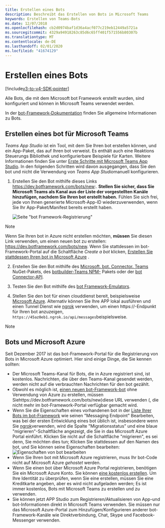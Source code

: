 ```yaml
---
title: Erstellen eines Bots
description: Beschreibt das Erstellen von Bots in Microsoft Teams
keywords: Erstellen von Teams-Bots
ms.date: 12/07/2018
ms.openlocfilehash: cb2d0974baf1d36a4acf077c219eb12449a5721a
ms.sourcegitcommit: 4329a94918263c85d6c65ff401f571556b80307b
ms.translationtype: MT
ms.contentlocale: de-DE
ms.lasthandoff: 02/01/2020
ms.locfileid: "41674129"
---
```

# <a name="create-a-bot"></a>Erstellen eines Bots

[!include[v3-to-v4-SDK-pointer](~/includes/v3-to-v4-pointer-bots.md)]

Alle Bots, die mit dem Microsoft bot Framework erstellt wurden, sind konfiguriert und können in Microsoft Teams verwendet werden.

In der [bot-Framework-Dokumentation](/azure/bot-service/?view=azure-bot-service-3.0) finden Sie allgemeine Informationen zu Bots.

## <a name="create-a-bot-for-microsoft-teams"></a>Erstellen eines bot für Microsoft Teams

*Teams App Studio* ist ein Tool, mit dem Sie Ihren bot erstellen können, und ein App-Paket, das auf Ihren bot verweist. Es enthält auch eine Reaktions Steuerungs Bibliothek und konfigurierbare Beispiele für Karten. Weitere Informationen finden Sie unter [Erste Schritte mit Microsoft Teams App Studio](~/concepts/build-and-test/app-studio-overview.md). In den folgenden Schritten wird davon ausgegangen, dass Sie den bot und nicht die Verwendung von *Teams App Studio*manuell konfigurieren.

1. Erstellen Sie den Bot mithilfe dieses Links https://dev.botframework.com/bots/new:. **Stellen Sie sicher, dass Sie Microsoft Teams als Kanal aus der Liste der vorgestellten Kanäle hinzufügen, nachdem Sie Ihren bot erstellt haben.** Fühlen Sie sich frei, jede von Ihnen generierte Microsoft-App-ID wiederzuverwenden, wenn Sie Ihr App-Paket/Manifest bereits erstellt haben.

   ![Seite "bot Framework-Registrierung"](~/assets/images/bots/bfregister.png)

> [!NOTE]
> Wenn Sie Ihren bot in Azure nicht erstellen möchten, **müssen** Sie diesen Link verwenden, um einen neuen bot zu erstellen: https://dev.botframework.com/bots/new. Wenn Sie stattdessen im bot-Framework-Portal auf die Schaltfläche *Create a bot* klicken, [Erstellen Sie stattdessen Ihren bot in Microsoft Azure](#bots-and-microsoft-azure) .

2. Erstellen Sie den Bot mithilfe des [Microsoft. bot. Connector. Teams](https://www.nuget.org/packages/Microsoft.Bot.Connector.Teams) NuGet-Pakets, des [botbuilder-Teams NPM-](https://www.npmjs.com/package/botbuilder-teams) Pakets oder der [bot Connector-API](https://docs.microsoft.com/bot-framework/rest-api/bot-framework-rest-connector-api-reference).

3. Testen Sie den Bot mithilfe des [bot Framework-Emulators](https://docs.microsoft.com/bot-framework/debug-bots-emulator).

4. Stellen Sie den bot für einen clouddienst bereit, beispielsweise [Microsoft Azure](https://azure.microsoft.com/). Alternativ können Sie Ihre APP lokal ausführen und einen Tunnel Dienst wie [ngrok](https://ngrok.com) verwenden, um einen https://-Endpunkt für Ihren bot anzuzeigen, `https://45az0eb1.ngrok.io/api/messages`beispielsweise.

> [!NOTE]
> ## <a name="bots-and-microsoft-azure"></a>Bots und Microsoft Azure
> Seit Dezember 2017 ist das bot-Framework-Portal für die Registrierung von Bots in Microsoft Azure optimiert. Hier sind einige Dinge, die Sie kennen sollten:
>
> * Der Microsoft Teams-Kanal für Bots, die in Azure registriert sind, ist kostenlos. Nachrichten, die über den Teams-Kanal gesendet werden, werden nicht auf die verbrauchten Nachrichten für den bot gezählt.
> * Obwohl es möglich ist, [einen neuen bot-Framework-bot](https://dev.botframework.com/bots/new) ohne Verwendung von Azure zu erstellen, müssen Siehttps://dev.botframework.com/bots/new)diese URL verwenden (, die nicht mehr im bot-Framework-Portal verfügbar gemacht wird.
> * Wenn Sie die Eigenschaften eines vorhandenen bot in der [Liste Ihrer Bots im bot-Framework](https://dev.botframework.com/bots) wie seinen "Messaging Endpoint" Bearbeiten, was bei der ersten Entwicklung eines bot üblich ist, insbesondere wenn Sie [ngrok](https://ngrok.com)verwenden, wird die Spalte "Migrationsstatus" und eine blaue "migrieren"-Schaltfläche angezeigt, die Sie in das Microsoft Azure Portal einführt. Klicken Sie nicht auf die Schaltfläche "migrieren", es sei denn, Sie möchten dies tun; Klicken Sie stattdessen auf den Namen des bot, und Sie können seine Eigenschaften bearbeiten:</br>
   ![Eigenschaften von bot bearbeiten](~/assets/images/bots/bf-migrate-bot-to-azure.png)
> * Wenn Sie Ihren bot mit Microsoft Azure registrieren, muss Ihr bot-Code nicht auf Microsoft Azure *gehostet* werden.
> * Wenn Sie einen bot über Microsoft Azure Portal registrieren, benötigen Sie ein Microsoft Azure Konto. Sie können [eine kostenlos erstellen](https://azure.microsoft.com/free/). Um Ihre Identität zu überprüfen, wenn Sie eine erstellen, müssen Sie eine Kreditkarte angeben, aber es wird nicht aufgeladen werden; Es ist immer kostenlos, Bots mit Microsoft Teams zu erstellen und zu verwenden.
> * Sie können jetzt APP Studio zum Registrieren/Aktualisieren von App-und bot-Informationen direkt in Microsoft Teams verwenden. Sie müssen nur das Microsoft Azure-Portal zum Hinzufügen/Konfigurieren anderer bot-Framework-Kanäle wie Direktverbindung, Chat, Skype und Facebook-Messenger verwenden.
